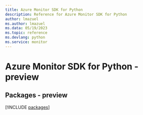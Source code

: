 ```yaml
---
title: Azure Monitor SDK for Python
description: Reference for Azure Monitor SDK for Python
author: lmazuel
ms.author: lmazuel
ms.data: 05/19/2023
ms.topic: reference
ms.devlang: python
ms.service: monitor
---
```

# Azure Monitor SDK for Python - preview
## Packages - preview
[!INCLUDE [packages](monitor-index.md)]